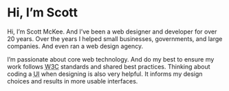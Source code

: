 # Hi, I’m Scott

Hi, I’m Scott McKee. And I’ve been a web designer and developer for over 20 years. Over the years I helped small businesses, governments, and large companies. And even ran a web design agency.

I’m passionate about core web technology. And do my best to ensure my work follows <abbr title="World Wide Web Consortium" aria-label="World Wide Web Consortium (W3C)" role="term">W3C</abbr> standards and shared best practices. Thinking about coding a <abbr title="User Interface" aria-label="User Interface (UI)" role="term">UI</abbr> when designing is also very helpful. It informs my design choices and results in more usable interfaces.
